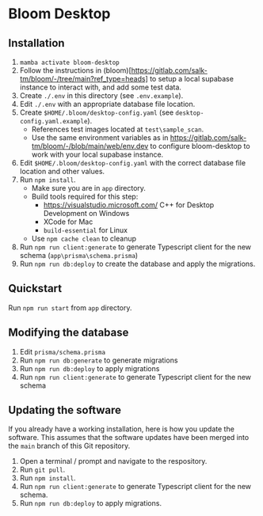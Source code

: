 # Bloom Desktop

## Installation

1. `mamba activate bloom-desktop`
2. Follow the instructions in (bloom)[https://gitlab.com/salk-tm/bloom/-/tree/main?ref_type=heads] to setup a local supabase instance to interact with, and add some test data.
3. Create `./.env` in this directory (see `.env.example`).
4. Edit `./.env` with an appropriate database file location.
5. Create `$HOME/.bloom/desktop-config.yaml` (see `desktop-config.yaml.example`).
    - References test images located at `test\sample_scan`.
    - Use the same environment variables as in https://gitlab.com/salk-tm/bloom/-/blob/main/web/env.dev to configure bloom-desktop to work with your local supabase instance.
6. Edit `$HOME/.bloom/desktop-config.yaml` with the correct database file location and other values.
7. Run `npm install`.
    - Make sure you are in `app` directory. 
    - Build tools required for this step:
         - https://visualstudio.microsoft.com/ C++ for Desktop Development on Windows
         - XCode for Mac
         - `build-essential` for Linux
    - Use `npm cache clean` to cleanup
8. Run `npm run client:generate` to generate Typescript client for the new schema (`app\prisma\schema.prisma`)
9. Run `npm run db:deploy` to create the database and apply the migrations.

## Quickstart

Run `npm run start` from `app` directory.

## Modifying the database

1. Edit `prisma/schema.prisma`
2. Run `npm run db:generate` to generate migrations
3. Run `npm run db:deploy` to apply migrations
4. Run `npm run client:generate` to generate Typescript client for the new schema

## Updating the software

If you already have a working installation, here is how you update the software. This assumes that the software updates have been merged into the `main` branch of this Git repository.

1. Open a terminal / prompt and navigate to the respository.
2. Run `git pull`.
3. Run `npm install`.
4. Run `npm run client:generate` to generate Typescript client for the new schema.
5. Run `npm run db:deploy` to apply migrations.
